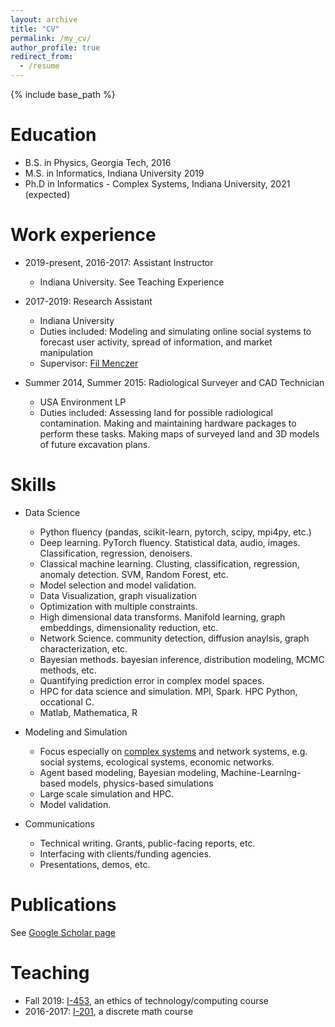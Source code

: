 ```yaml
---
layout: archive
title: "CV"
permalink: /my_cv/
author_profile: true
redirect_from:
  - /resume
---
```


{% include base_path %}

Education
======
* B.S. in Physics, Georgia Tech, 2016
* M.S. in Informatics, Indiana University 2019
* Ph.D in Informatics - Complex Systems, Indiana University, 2021 (expected)

Work experience
======
* 2019-present, 2016-2017: Assistant Instructor
  * Indiana University. See Teaching Experience
  
* 2017-2019: Research Assistant
  * Indiana University
  * Duties included: Modeling and simulating online social systems to forecast user activity, spread of information, and market manipulation
  * Supervisor: [Fil Menczer](http://cnets.indiana.edu/fil/)
  
* Summer 2014, Summer 2015: Radiological Surveyer and CAD Technician
  * USA Environment LP
  * Duties included: Assessing land for possible radiological contamination. Making and maintaining hardware packages to perform these tasks.  Making maps of surveyed land and 3D models of future excavation plans. 
  
Skills
======
* Data Science
  * Python fluency (pandas, scikit-learn, pytorch, scipy, mpi4py, etc.)
  * Deep learning. PyTorch fluency. Statistical data, audio, images. Classification, regression, denoisers.
  * Classical machine learning. Clusting, classification, regression, anomaly detection. SVM, Random Forest, etc.
  * Model selection and model validation. 
  * Data Visualization, graph visualization
  * Optimization with multiple constraints.
  * High dimensional data transforms. Manifold learning, graph embeddings, dimensionality reduction, etc.
  * Network Science. community detection, diffusion anaylsis, graph characterization, etc.
  * Bayesian methods. bayesian inference, distribution modeling, MCMC methods, etc.
  * Quantifying prediction error in complex model spaces.
  * HPC for data science and simulation. MPI, Spark. HPC Python, occational C. 
  * Matlab, Mathematica, R
  
* Modeling and Simulation
  * Focus especially on [complex systems](https://cssociety.org/about-us/what-are-cs) and network systems, e.g. social systems, ecological systems, economic networks.
  * Agent based modeling, Bayesian modeling, Machine-Learning-based models, physics-based simulations
  * Large scale simulation and HPC.
  * Model validation.
  
* Communications
  * Technical writing. Grants, public-facing reports, etc.
  * Interfacing with clients/funding agencies.
  * Presentations, demos, etc.
  

Publications
======
See [Google Scholar page](https://scholar.google.com/citations?user=uiUoGrgAAAAJ)
  
Teaching
======
* Fall 2019: [I-453](https://soic.iupui.edu/courses/info-i453/), an ethics of technology/computing course
* 2016-2017: [I-201](https://soic.iupui.edu/courses/info-i201/), a discrete math course

